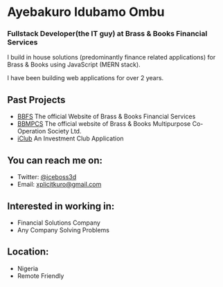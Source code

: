 # Ayebakuro Idubamo Ombu
### Fullstack Developer(the IT guy) at Brass & Books Financial Services

I build in house solutions (predominantly finance related applications) for Brass & Books using JavaScript (MERN stack).

I have been building web applications for over 2 years.

## Past Projects
- [BBFS](https://bbfs.ng) The official Website of Brass & Books Financial Services
- [BBMPCS](https://bbmpcs.ng) The official website of Brass & Books Multipurpose Co-Operation Society Ltd.
- [iClub](https://iclub.ng) An Investment Club Application

## You can reach me on:
- Twitter: [@iceboss3d](https://twitter.com/iceboss3d)
- Email: [xplicitkuro@gmail.com](mailto:xplicitkuro@gmail.com)

## Interested in working in:
- Financial Solutions Company
- Any Company Solving Problems

## Location:
- Nigeria
- Remote Friendly
<!--
**iceboss3d/iceboss3d** is a ✨ _special_ ✨ repository because its `README.md` (this file) appears on your GitHub profile.

Here are some ideas to get you started:

- 🔭 I’m currently working on ...
- 🌱 I’m currently learning ...
- 👯 I’m looking to collaborate on ...
- 🤔 I’m looking for help with ...
- 💬 Ask me about ...
- 📫 How to reach me: ...
- 😄 Pronouns: ...
- ⚡ Fun fact: ...
-->
